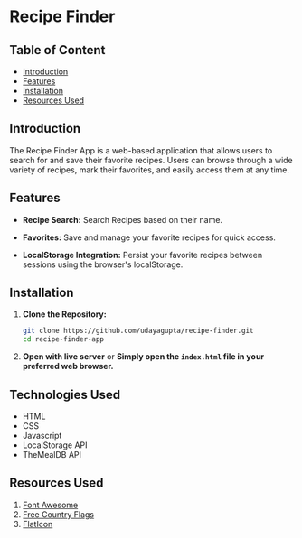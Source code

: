 # Recipe Finder

## Table of Content

- [Introduction](#introduction)
- [Features](#features)
- [Installation](#installation)
- [Resources Used](#resources-used)

## Introduction

The Recipe Finder App is a web-based application that allows users to search for and save their favorite recipes. Users can browse through a wide variety of recipes, mark their favorites, and easily access them at any time.

## Features

- **Recipe Search:** Search Recipes based on their name.

- **Favorites:** Save and manage your favorite recipes for quick access.

- **LocalStorage Integration:** Persist your favorite recipes between sessions using the browser's localStorage.

## Installation

1. **Clone the Repository:**

   ```bash
   git clone https://github.com/udayagupta/recipe-finder.git
   cd recipe-finder-app
   ```

2. **Open with live server** or **Simply open the ```index.html``` file in your preferred web browser.**

## Technologies Used

- HTML
- CSS
- Javascript
- LocalStorage API
- TheMealDB API

## Resources Used

1. [Font Awesome](https://fontawesome.com/)
2. [Free Country Flags](https://flagicons.lipis.dev/)
3. [FlatIcon](https://www.flaticon.com/free-icons/favicon)
